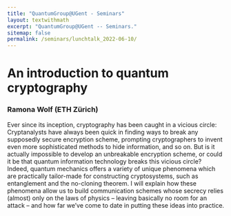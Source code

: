 ```yaml
---
title: "QuantumGroup@UGent - Seminars"
layout: textwithmath
excerpt: "QuantumGroup@UGent -- Seminars."
sitemap: false
permalink: /seminars/lunchtalk_2022-06-10/
---
```


# An introduction to quantum cryptography
### Ramona Wolf (ETH Zürich)
Ever since its inception, cryptography has been caught in a vicious circle: Cryptanalysts have always been quick in finding ways to break any supposedly secure encryption scheme, prompting cryptographers to invent even more sophisticated methods to hide information, and so on. But is it actually impossible to develop an unbreakable encryption scheme, or could it be that quantum information technology breaks this vicious circle? Indeed, quantum mechanics offers a variety of unique phenomena which are practically tailor-made for constructing cryptosystems, such as entanglement and the no-cloning theorem. I will explain how these phenomena allow us to build communication schemes whose secrecy relies (almost) only on the laws of physics – leaving basically no room for an attack – and how far we’ve come to date in putting these ideas into practice.
